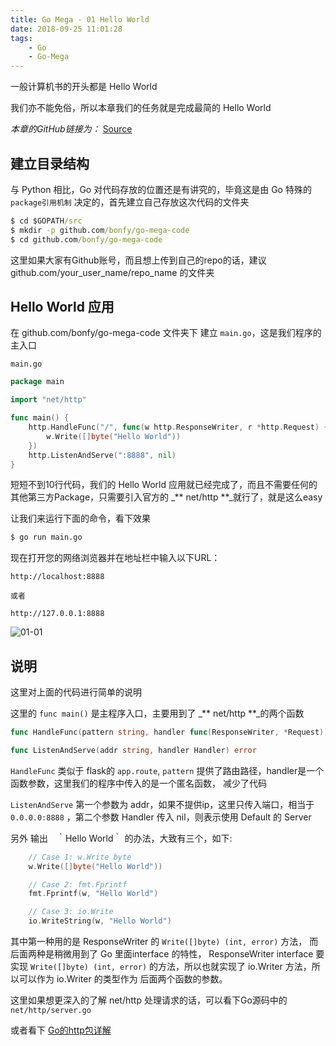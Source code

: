 ```yaml
---
title: Go Mega - 01 Hello World
date: 2018-09-25 11:01:28
tags:
    - Go
    - Go-Mega
---
```


一般计算机书的开头都是 Hello World

我们亦不能免俗，所以本章我们的任务就是完成最简的 Hello World

_本章的GitHub链接为：_ [Source](https://github.com/bonfy/go-mega-code/tree/01-Hello-World)

## 建立目录结构

与 Python 相比，Go 对代码存放的位置还是有讲究的，毕竟这是由 Go 特殊的 `package引用机制` 决定的，首先建立自己存放这次代码的文件夹

```cmd
$ cd $GOPATH/src
$ mkdir -p github.com/bonfy/go-mega-code
$ cd github.com/bonfy/go-mega-code
```

这里如果大家有Github账号，而且想上传到自己的repo的话，建议 github.com/your\_user\_name/repo\_name 的文件夹

## Hello World 应用

在 github.com/bonfy/go-mega-code 文件夹下 建立 `main.go`，这是我们程序的主入口

`main.go`

```go
package main

import "net/http"

func main() {
    http.HandleFunc("/", func(w http.ResponseWriter, r *http.Request) {
        w.Write([]byte("Hello World"))
    })
    http.ListenAndServe(":8888", nil)
}
```

短短不到10行代码，我们的 Hello World 应用就已经完成了，而且不需要任何的其他第三方Package，只需要引入官方的 _** net/http **_就行了，就是这么easy

让我们来运行下面的命令，看下效果

```cmd
$ go run main.go
```

现在打开您的网络浏览器并在地址栏中输入以下URL：

```
http://localhost:8888

或者

http://127.0.0.1:8888
```

![01-01](https://i.imgur.com/lQSba2P.png)

## 说明

这里对上面的代码进行简单的说明

这里的 `func main()` 是主程序入口，主要用到了 _** net/http **_的两个函数

```go
func HandleFunc(pattern string, handler func(ResponseWriter, *Request))

func ListenAndServe(addr string, handler Handler) error
```

`HandleFunc` 类似于 flask的 `app.route`, `pattern` 提供了路由路径，handler是一个函数参数，这里我们的程序中传入的是一个匿名函数， 减少了代码

`ListenAndServe` 第一个参数为 addr，如果不提供ip，这里只传入端口，相当于 `0.0.0.0:8888` ，第二个参数 Handler 传入 nil，则表示使用 Default 的 Server

另外 输出　｀Hello World｀ 的办法，大致有三个，如下:

```go
    // Case 1: w.Write byte
	w.Write([]byte("Hello World"))

	// Case 2: fmt.Fprintf
	fmt.Fprintf(w, "Hello World")

	// Case 3: io.Write
	io.WriteString(w, "Hello World")
```

其中第一种用的是 ResponseWriter 的 `Write([]byte) (int, error)` 方法， 而 后面两种是稍微用到了 Go 里面interface 的特性， ResponseWriter interface 要实现 `Write([]byte) (int, error)` 的方法，所以也就实现了 io.Writer 方法，所以可以作为 io.Writer 的类型作为 后面两个函数的参数。

这里如果想更深入的了解 net/http 处理请求的话，可以看下Go源码中的 `net/http/server.go`

或者看下 [Go的http包详解](https://github.com/astaxie/build-web-application-with-golang/blob/master/zh/03.4.md)
